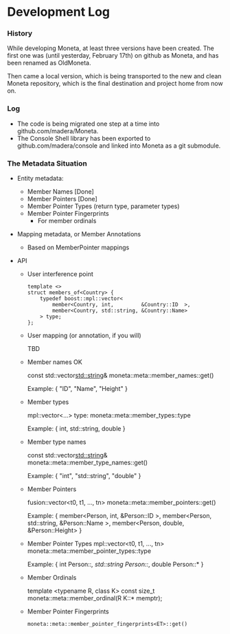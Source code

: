 # Development Log### HistoryWhile developing Moneta, at least three versions have been created. The first one was (until yesterday, February 17th) on github as Moneta, and has been renamed as OldMoneta.Then came a local version, which is being transported to the new and clean Moneta repository, which is the final destination and project home from now on.### Log * The code is being migrated one step at a time into github.com/madera/Moneta. * The Console Shell library has been exported to github.com/madera/console and linked into Moneta as a git submodule.### The Metadata Situation* Entity metadata:	- Member Names [Done]	- Member Pointers [Done]	- Member Pointer Types (return type, parameter types)	- Member Pointer Fingerprints		- For member ordinals* Mapping metadata, or Member Annotations  - Based on MemberPointer mappings* API  - User interference point		template <>		struct members_of<Country> {			typedef boost::mpl::vector<				member<Country, int,         &Country::ID  >,				member<Country, std::string, &Country::Name>			> type;		};  - User mapping (or annotation, if you will)	TBD  - Member names OK	const std::vector<std::string>&	moneta::meta::member_names<ET>::get()	Example: { "ID", "Name", "Height" }  - Member types	mpl::vector<...>	type:		moneta::meta::member_types<ET>::type	Example: { int, std::string, double }  - Member type names	const std::vector<std::string>&	moneta::meta::member_type_names<ET>::get()	Example: { "int", "std::string", "double" }  - Member Pointers	fusion::vector<t0, t1, ..., tn>	moneta::meta::member_pointers<ET>::get()	Example: {		member<Person, int,         &Person::ID    >,		member<Person, std::string, &Person::Name  >,		member<Person, double,      &Person::Height>	}  - Member Pointer Types	mpl::vector<t0, t1, ..., tn>	moneta::meta::member_pointer_types<ET>::type	Example: {		int Person::*,		std::string Person::*,		double Person::*	}  - Member Ordinals	template <typename R, class K>	const size_t	moneta::meta::member_ordinal(R K::* memptr);  - Member Pointer Fingerprints  	    moneta::meta::member_pointer_fingerprints<ET>::get()
